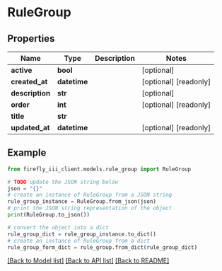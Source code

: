 # RuleGroup


## Properties

Name | Type | Description | Notes
------------ | ------------- | ------------- | -------------
**active** | **bool** |  | [optional] 
**created_at** | **datetime** |  | [optional] [readonly] 
**description** | **str** |  | [optional] 
**order** | **int** |  | [optional] [readonly] 
**title** | **str** |  | 
**updated_at** | **datetime** |  | [optional] [readonly] 

## Example

```python
from firefly_iii_client.models.rule_group import RuleGroup

# TODO update the JSON string below
json = "{}"
# create an instance of RuleGroup from a JSON string
rule_group_instance = RuleGroup.from_json(json)
# print the JSON string representation of the object
print(RuleGroup.to_json())

# convert the object into a dict
rule_group_dict = rule_group_instance.to_dict()
# create an instance of RuleGroup from a dict
rule_group_form_dict = rule_group.from_dict(rule_group_dict)
```
[[Back to Model list]](../README.md#documentation-for-models) [[Back to API list]](../README.md#documentation-for-api-endpoints) [[Back to README]](../README.md)


